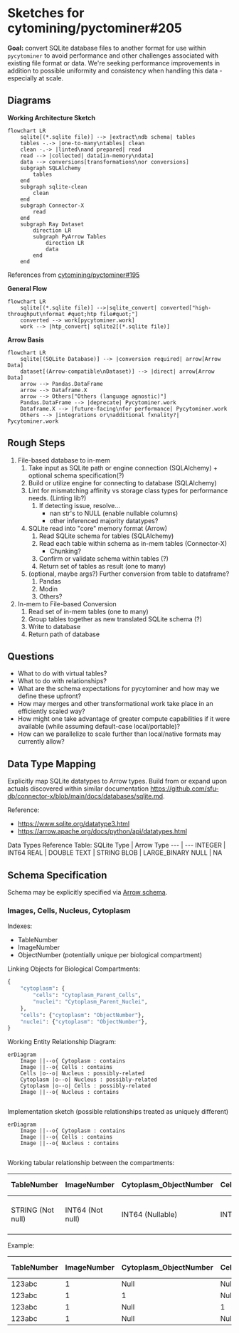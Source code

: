 # Sketches for cytomining/pyctominer#205

__Goal:__
convert SQLite database files to another format for use within `pycytominer` to avoid performance and other challenges associated with existing file format or data. We're seeking performance improvements in addition to possible uniformity and consistency when handling this data - especially at scale.

## Diagrams

__Working Architecture Sketch__

```mermaid
flowchart LR
    sqlite[(*.sqlite file)] --> |extract\ndb schema| tables
    tables -.-> |one-to-many\ntables| clean
    clean -.-> |linted\nand prepared| read
    read --> |collected| data[in-memory\ndata]
    data --> conversions[transformations\nor conversions]
    subgraph SQLAlchemy
        tables
    end
    subgraph sqlite-clean
        clean
    end
    subgraph Connector-X
        read
    end
    subgraph Ray Dataset
        direction LR
        subgraph PyArrow Tables
            direction LR
            data
        end
    end

```

References from [cytomining/pyctominer#195](https://github.com/cytomining/pycytominer/issues/195)

__General Flow__

```mermaid
flowchart LR
    sqlite[(*.sqlite file)] -->|sqlite_convert| converted["high-throughput\nformat #quot;htp file#quot;"]
    converted --> work[pycytominer.work]
    work --> |htp_convert| sqlite2[(*.sqlite file)]
```

__Arrow Basis__

```mermaid
flowchart LR
    sqlite[(SQLite Database)] --> |conversion required| arrow[Arrow Data]
    dataset[(Arrow-compatible\nDataset)] --> |direct| arrow[Arrow Data]
    arrow --> Pandas.DataFrame
    arrow --> Dataframe.X
    arrow --> Others["Others (language agnostic)"]
    Pandas.DataFrame --> |deprecate| Pycytominer.work
    Dataframe.X --> |future-facing\nfor performance| Pycytominer.work
    Others --> |integrations or\nadditional fxnality?| Pycytominer.work
```

## Rough Steps

1. File-based database to in-mem
    1. Take input as SQLite path or engine connection (SQLAlchemy) + optional schema specification(?)
    1. Build or utilize engine for connecting to database (SQLAlchemy)
    1. Lint for mismatching affinity vs storage class types for performance needs. (Linting lib?)
        1. If detecting issue, resolve...
            - nan str's to NULL (enable nullable columns)
            - other inferenced majority datatypes?
    1. SQLite read into "core" memory format (Arrow)
        1. Read SQLite schema for tables (SQLAlchemy)
        1. Read each table within schema as in-mem tables (Connector-X)
            - Chunking?
        1. Confirm or validate schema within tables (?)
        1. Return set of tables as result (one to many)
    1. (optional, maybe args?) Further conversion from table to dataframe?
        1. Pandas
        1. Modin
        1. Others?
1. In-mem to File-based Conversion
    1. Read set of in-mem tables (one to many)
    1. Group tables together as new translated SQLite schema (?)
    1. Write to database
    1. Return path of database

## Questions

- What to do with virtual tables?
- What to do with relationships?
- What are the schema expectations for pycytominer and how may we define these upfront?
- How may merges and other transformational work take place in an efficiently scaled way?
- How might one take advantage of greater compute capabilities if it were available (while assuming default-case local/portable)?
- How can we parallelize to scale further than local/native formats may currently allow?

## Data Type Mapping

Explicitly map SQLite datatypes to Arrow types. Build from or expand upon actuals discovered within similar documentation <https://github.com/sfu-db/connector-x/blob/main/docs/databases/sqlite.md>.

Reference:

- <https://www.sqlite.org/datatype3.html>
- <https://arrow.apache.org/docs/python/api/datatypes.html>

Data Types Reference Table:
SQLite Type | Arrow Type
--- | ---
INTEGER | INT64
REAL | DOUBLE
TEXT | STRING
BLOB | LARGE_BINARY
NULL | NA

## Schema Specification

Schema may be explicitly specified via [Arrow schema](https://arrow.apache.org/docs/python/generated/pyarrow.schema.html).

### Images, Cells, Nucleus, Cytoplasm

Indexes:

- TableNumber
- ImageNumber
- ObjectNumber (potentially unique per biological compartment)

Linking Objects for Biological Compartments:

```python
{
    "cytoplasm": {
        "cells": "Cytoplasm_Parent_Cells",
        "nuclei": "Cytoplasm_Parent_Nuclei",
    },
    "cells": {"cytoplasm": "ObjectNumber"},
    "nuclei": {"cytoplasm": "ObjectNumber"},
}
```

Working Entity Relationship Diagram:

```mermaid
erDiagram
    Image ||--o{ Cytoplasm : contains
    Image ||--o{ Cells : contains
    Cells |o--o| Nucleus : possibly-related
    Cytoplasm |o--o| Nucleus : possibly-related
    Cytoplasm |o--o| Cells : possibly-related
    Image ||--o{ Nucleus : contains
    
```

Implementation sketch (possible relationships treated as uniquely different)

```mermaid
erDiagram
    Image ||--o{ Cytoplasm : contains
    Image ||--o{ Cells : contains
    Image ||--o{ Nucleus : contains
    
```

Working tabular relationship between the compartments:

TableNumber | ImageNumber | Cytoplasm_ObjectNumber | Cells_ObjectNumber | Nucleus_ObjectNumber | Image_Fields...(many) | Cytoplasm_Fields...(many) | Cells_Fields...(many) | Nucleus_Fields...(many)
--- | --- | --- | --- | --- | --- | --- | --- | ---
STRING (Not null) | INT64 (Not null) | INT64 (Nullable)| INT64 (Nullable)| INT64 (Nullable) | Various (Populated for all ..._ObjectNumber == Null) | Various (Cytoplasm_ObjectNumber != Null) | Various (Cells_ObjectNumber != Null) | Various (Nucleus_ObjectNumber != Null)

Example:

TableNumber | ImageNumber | Cytoplasm_ObjectNumber | Cells_ObjectNumber | Nucleus_ObjectNumber | Image_Fields...(many) | Cytoplasm_Fields...(many) | Cells_Fields...(many) | Nucleus_Fields...(many)
--- | --- | --- | --- | --- | --- | --- | --- | ---
123abc | 1 | Null | Null| Null | Image Data... | Null | Null | Null
123abc | 1 | 1 | Null| Null | Null | Cytoplasm Data... | Null | Null
123abc | 1 | Null | 1| Null | Null | Null | Cells Data... | Null
123abc | 1 | Null | Null | 1 | Null | Null | Null | Nucleus Data...

